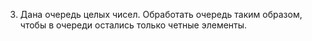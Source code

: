 3.	Дана очередь целых чисел. Обработать очередь таким образом, чтобы в очереди остались только четные элементы.

